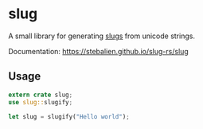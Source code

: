 # slug
A small library for generating [slugs][wikipedia] from unicode strings.

Documentation: https://stebalien.github.io/slug-rs/slug

[wikipedia]: https://en.wikipedia.org/wiki/Semantic_URL#Slug

## Usage
```rust
extern crate slug;
use slug::slugify;

let slug = slugify("Hello world");
```

